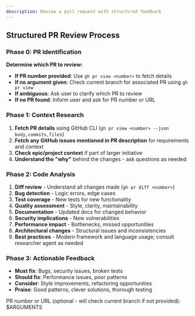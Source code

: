 ```yaml
---
description: Review a pull request with structured feedback
---
```


## Structured PR Review Process

### Phase 0: PR Identification
**Determine which PR to review:**
- **If PR number provided**: Use `gh pr view <number>` to fetch details
- **If no argument given**: Check current branch for associated PR using `gh pr view`
- **If ambiguous**: Ask user to clarify which PR to review
- **If no PR found**: Inform user and ask for PR number or URL

### Phase 1: Context Research
1. **Fetch PR details** using GitHub CLI (`gh pr view <number> --json body,commits,files`)
2. **Fetch any GitHub issues mentioned in PR description** for requirements and context
3. **Check epic/project context** if part of larger initiative
4. **Understand the "why"** behind the changes - ask questions as needed

### Phase 2: Code Analysis
1. **Diff review** - Understand all changes made (`gh pr diff <number>`)
2. **Bug detection** - Logic errors, edge cases
3. **Test coverage** - New tests for new functionality
4. **Quality assessment** - Style, clarity, maintainability
5. **Documentation** - Updated docs for changed behavior
6. **Security implications** - New vulnerabilities
7. **Performance impact** - Bottlenecks, missed opportunities
8. **Architectural changes** - Structural issues and inconsistencies
9. **Best practices** - Modern framework and language usage; consult researcher agent as needed

### Phase 3: Actionable Feedback
- **Must fix**: Bugs, security issues, broken tests
- **Should fix**: Performance issues, poor patterns
- **Consider**: Style improvements, refactoring opportunities
- **Praise**: Good patterns, clever solutions, thorough testing

PR number or URL (optional - will check current branch if not provided): $ARGUMENTS
